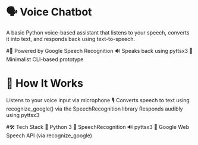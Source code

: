 # 🗣️ Voice Chatbot
A basic Python voice-based assistant that listens to your speech, converts it into text, and responds back using text-to-speech. 


#🎤 Powered by Google Speech Recognition
🔊 Speaks back using pyttsx3 
🚀 Minimalist CLI-based prototype


# 🧠 How It Works
Listens to your voice input via microphone 🎙️
Converts speech to text using recognize_google() via the SpeechRecognition library
Responds audibly using pyttsx3


#🛠️ Tech Stack
🐍 Python 3
🎤 SpeechRecognition
🔊 pyttsx3
🧠 Google Web Speech API (via recognize_google)
